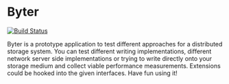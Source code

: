 # Byter

[![Build Status](https://ci.0x09.de/job/deB4SH.byter/badge/icon)](https://ci.0x09.de/job/deB4SH.byter)

Byter is a prototype application to test different approaches for a distributed storage system. 
You can test different writing implementations, different network server side implementations or trying to write directly onto your storage medium and collect viable performance measurements.
Extensions could be hooked into the given interfaces. Have fun using it!
